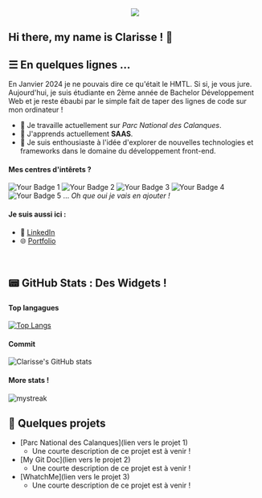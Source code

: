 <div align = "center">
    <img src=./bannière.png/>
</div>


## Hi there, my name is Clarisse ! 👋

## ☰ En quelques lignes ...
En Janvier 2024 je ne pouvais dire ce qu'était le HMTL. Si si, je vous jure.
Aujourd'hui, je suis étudiante en 2ème année de Bachelor Développement Web et je reste ébaubi par le simple fait de taper des lignes de code sur mon ordinateur !

- 🔭 Je travaille actuellement sur <i>Parc National des Calanques</i>.
- 🌱 J'apprends actuellement <b>SAAS</b>.
- 🚀 Je suis enthousiaste à l'idée d'explorer de nouvelles technologies et frameworks dans le domaine du développement front-end.

#### Mes centres d'intêrets ?
![Your Badge 1](https://img.shields.io/badge/DoctorWho-blue)
![Your Badge 2](https://img.shields.io/badge/Musique-white)
![Your Badge 3](https://img.shields.io/badge/Couleurs-gray)
![Your Badge 4](https://img.shields.io/badge/Informatique-green)
![Your Badge 5](https://img.shields.io/badge/Jeuxdesociété-yellow)
...
<i>Oh que oui je vais en ajouter !</i>

#### Je suis aussi ici :
- 💼 [LinkedIn](https://www.linkedin.com/in/clarisse-lebaut/)
- 🌐 [Portfolio](https://clarisse-le-baut.students-laplateforme.io/portfolio/index.html)

<br>

## 📟 GitHub Stats : Des Widgets !

#### Top langagues

[![Top Langs](https://github-readme-stats.vercel.app/api/top-langs/?username=clarisse-lebaut&layout=compact&theme=catppuccin-latte)](https://github.com/clarisse-lebaut)

#### Commit 

![Clarisse's GitHub stats](https://github-readme-stats.vercel.app/api?username=clarisse-lebaut&hide=stars,prs,issues,contribs&show_icons=true&count_private=true&hide_rank=true&theme=catppuccin-latte)

#### More stats !

<img src="https://github-readme-streak-stats.herokuapp.com/?user=clarisse-lebaut&theme=catppuccin-latte" alt="mystreak"/>

<br>

## 📝 Quelques projets 
- [Parc National des Calanques](lien vers le projet 1)
    - Une courte description de ce projet est à venir !
- [My Git Doc](lien vers le projet 2)
    - Une courte description de ce projet est à venir !
- [WhatchMe](lien vers le projet 3)
    - Une courte description de ce projet est à venir !









